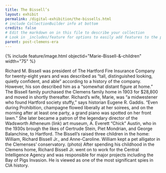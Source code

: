```yaml
---
title: The Bissell’s
layout: exhibit
permalink: /digital-exhibition/the-bissells.html
# include CollectionBuilder info at bottom
credits: false
# Edit the markdown on in this file to describe your collection
# Look in _includes/feature for options to easily add features to the page
parent: post-clemens-era
---
```


{% include feature/image.html objectid="Marie-Bissell-&-children" width="75" %}

Richard M. Bissell was president of The Hartford Fire Insurance Company for twenty-eight years and was described as “tall, distinguished looking, quietly confident, and able” according to a history of the company. However, his son described him as a “somewhat distant figure at home.” The Bissell family purchased the Clemens family home in 1903 for $28,800 and moved in shortly thereafter. Richard’s wife, Marie, was “a midwestener who found Hartford society stuffy,” says historian Eugene R. Gaddis. “Even during Prohibition, champagne flowed liberally at her soirees, and on the morning after at least one party, a grand piano was spotted on her front lawn.” She later became a patron of the legendary director of the Wadsworth Atheneum (link) art museum, A. Everett “Chick” Austin, who in the 1930s brough the likes of Gertrude Stein, Piet Mondrian, and George Balanchine, to Hartford. The Bissell’s raised three children in the home: William, Richard Bissell Jr., and Anne-Caroline. William kept a pet alligator in the Clemenses’ conservatory. (photo) After spending his childhood in the Clemens home, Richard Bissell Jr. went on to work for the Central Intelligence Agency and was responsible for major projects including the Bay of Pigs Invasion. He is viewed as one of the most significant spies in CIA history.  